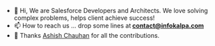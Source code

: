 - 👋 Hi, We are Salesforce Developers and Architects. We love solving complex problems, helps client achieve success!
- 📫 How to reach us ... drop some lines at<strong> contact@infokalpa.com </strong>
- 🤝 Thanks [Ashish Chauhan](https://www.linkedin.com/in/ashish2chauhan) for all the contributions.

<!---
code-infokalpa/code-infokalpa is a ✨ special ✨ repository because its `README.md` (this file) appears on your GitHub profile.
You can click the Preview link to take a look at your changes.
--->

